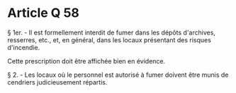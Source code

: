 # Article Q 58

§ 1er. - Il est formellement interdit de fumer dans les dépôts d'archives, resserres, etc., et, en général, dans les locaux présentant des risques d'incendie.

Cette prescription doit être affichée bien en évidence.

§ 2. - Les locaux où le personnel est autorisé à fumer doivent être munis de cendriers judicieusement répartis.
